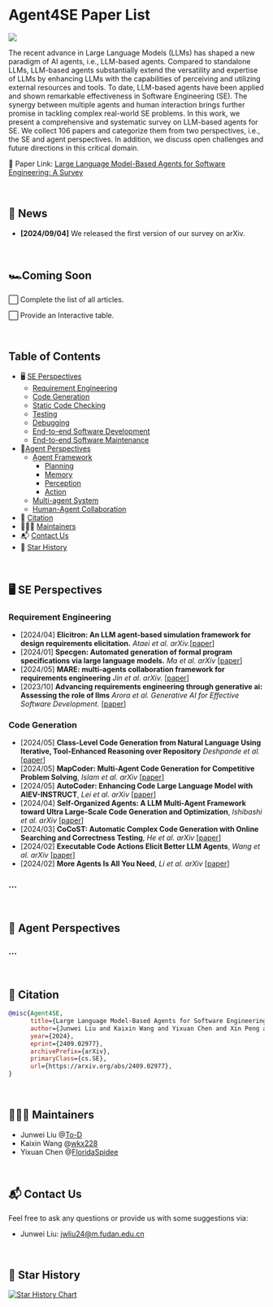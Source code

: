 # Agent4SE Paper List

<p>
<a href="http://arxiv.org/pdf/2409.02977"><img src='https://img.shields.io/badge/ArXiv-Paper-purple'/></a> 
</p>

The recent advance in Large Language Models (LLMs) has shaped a new paradigm of AI agents, i.e., LLM-based agents. Compared to standalone LLMs, LLM-based agents substantially extend the versatility and expertise of LLMs by enhancing LLMs with the capabilities of perceiving and utilizing external resources and tools. To date, LLM-based agents have been applied and shown remarkable effectiveness in Software Engineering (SE). The synergy between multiple agents and human interaction brings further promise in tackling complex real-world SE problems. In this work, we present a comprehensive and systematic survey on LLM-based agents for SE. We collect 106 papers and categorize them from two perspectives, i.e., the SE and agent perspectives. In addition, we discuss open challenges and future directions in this critical domain.

:page_facing_up: Paper Link: [Large Language Model-Based Agents for Software Engineering: A Survey](http://arxiv.org/pdf/2409.02977)

<br/>



## :newspaper: News

* **[2024/09/04]**  We released the first version of our survey on arXiv.

<br/>

## 🏎️Coming Soon

⬜ Complete the list of all articles.

⬜ Provide an Interactive table.

<br/>


## Table of Contents

* 🖥️ [SE Perspectives](#%EF%B8%8F-se-perspectives)
  * [Requirement Engineering](#-requirement-engineering)
  * [Code Generation](#-code-generation)
  * [Static Code Checking](#-static-checking)
  * [Testing](#-software-testing)
  * [Debugging](#-debugging)
  * [End-to-end Software Development](#-end-to-end-software-development)
  * [End-to-end Software Maintenance](#-end-to-end-software-maintenance)
* 🤖[Agent Perspectives](#-agent-perspectives)
  * [Agent Framework](#-agent-framework)
    * [Planning](#-planning)
    * [Memory](#-memory)
    * [Perception](#-perception)
    * [Action](#-action)
  * [Multi-agent System](#-multi-agent-system)
  * [Human-Agent Collaboration](#-human-agent-collaboration)
* 📝 [Citation](#-citation)
* 👨🏻‍💻 [Maintainers](#-maintainers)
* 📬 [Contact Us](#-contact-us)
* 🌟 [Star History](#-star-history)

<br/>

## 🖥️ SE Perspectives

### Requirement Engineering

* [2024/04] **Elicitron: An LLM agent-based simulation framework for design requirements elicitation.** *Ataei et al. arXiv.*[[paper](https://arxiv.org/pdf/2404.16045)]
* [2024/01] **Specgen: Automated generation of formal program specifications via large language models.** *Ma et al. arXiv* [[paper](https://arxiv.org/pdf/2401.08807)]
* [2024/05] **MARE: multi-agents collaboration framework for requirements engineering** *Jin et al. arXiv.* [[paper](https://arxiv.org/pdf/2405.03256)]
* [2023/10] **Advancing requirements engineering through generative ai: Assessing the role of llms** *Arora et al. Generative AI for Effective Software Development.* [[paper](https://arxiv.org/pdf/2310.13976)]



### Code Generation

* [2024/05] **Class-Level Code Generation from Natural Language Using Iterative, Tool-Enhanced Reasoning over Repository** *Deshpande et al.*[[paper](https://arxiv.org/pdf/2405.01573)]
* [2024/05] **MapCoder: Multi-Agent Code Generation for Competitive Problem Solving**, *Islam et al. arXiv* [[paper](https://arxiv.org/pdf/2405.11403)]
* [2024/05]  **AutoCoder: Enhancing Code Large Language Model with AIEV-INSTRUCT**, *Lei et al. arXiv* [[paper](https://arxiv.org/pdf/2405.14906)]
* [2024/04] **Self-Organized Agents: A LLM Multi-Agent Framework toward Ultra Large-Scale Code Generation and Optimization**, *Ishibashi et al. arXiv* [[paper](https://arxiv.org/pdf/2404.02183)]
* [2024/03] **CoCoST: Automatic Complex Code Generation with Online Searching and Correctness Testing**, *He et al. arXiv* [[paper](https://arxiv.org/pdf/2403.13583)]
* [2024/02] **Executable Code Actions Elicit Better LLM Agents**, *Wang et al. arXiv* [[paper](https://arxiv.org/pdf/2402.01030)]
* [2024/02] **More Agents Is All You Need**, *Li et al. arXiv* [[paper](https://arxiv.org/pdf/2402.05120)]



### ... 

<br/>

## 🤖 Agent Perspectives

### ...

<br/>


## 📝 Citation

```bibtex
@misc{Agent4SE,
      title={Large Language Model-Based Agents for Software Engineering: A Survey}, 
      author={Junwei Liu and Kaixin Wang and Yixuan Chen and Xin Peng and Zhenpeng Chen and Lingming Zhang and Yiling Lou},
      year={2024},
      eprint={2409.02977},
      archivePrefix={arXiv},
      primaryClass={cs.SE},
      url={https://arxiv.org/abs/2409.02977}, 
}
```

<br/>

## 👨🏻‍💻 Maintainers

- Junwei Liu @[To-D](https://github.com/To-D)
- Kaixin Wang @[wkx228](https://github.com/wkx228)
- Yixuan Chen @[FloridaSpidee](https://github.com/FloridaSpidee)

<br/>

## 📬 Contact Us

Feel free to ask any questions  or provide us with some suggestions via:

* Junwei Liu: jwliu24@m.fudan.edu.cn

<br/>

## 🌟 Star History

[![Star History Chart](https://api.star-history.com/svg?repos=FudanSELab/Agent4SE-Paper-List&type=Date)](https://star-history.com/#FudanSELab/Agent4SE-Paper-List&Date)
